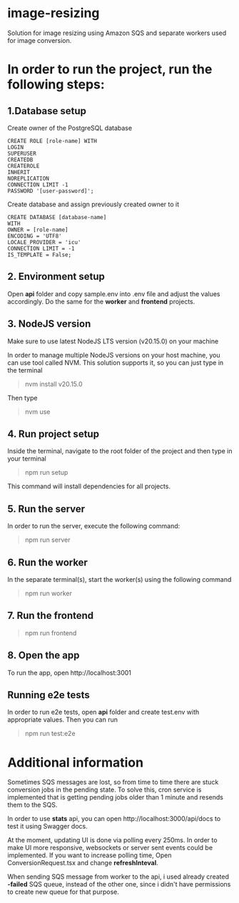 # image-resizing

Solution for image resizing using Amazon SQS and separate workers used for image conversion.

# In order to run the project, run the following steps:

## 1.Database setup

Create owner of the PostgreSQL database

```
CREATE ROLE [role-name] WITH
LOGIN
SUPERUSER
CREATEDB
CREATEROLE
INHERIT
NOREPLICATION
CONNECTION LIMIT -1
PASSWORD '[user-password]';
```

Create database and assign previously created owner to it

```
CREATE DATABASE [database-name]
WITH
OWNER = [role-name]
ENCODING = 'UTF8'
LOCALE_PROVIDER = 'icu'
CONNECTION LIMIT = -1
IS_TEMPLATE = False;
```

## 2. Environment setup

Open **api** folder and copy sample.env into .env file and adjust the values accordingly.
Do the same for the **worker** and **frontend** projects.

## 3. NodeJS version

Make sure to use latest NodeJS LTS version (v20.15.0) on your machine

In order to manage multiple NodeJS versions on your host machine, you can use tool called NVM. This solution supports it, so you can just type in the terminal

> nvm install v20.15.0

Then type

> nvm use

## 4. Run project setup

Inside the terminal, navigate to the root folder of the project and then type in your terminal

> npm run setup

This command will install dependencies for all projects.

## 5. Run the server

In order to run the server, execute the following command:

> npm run server

## 6. Run the worker

In the separate terminal(s), start the worker(s) using the following command

> npm run worker

## 7. Run the frontend

> npm run frontend

## 8. Open the app

To run the app, open http://localhost:3001

## Running e2e tests

In order to run e2e tests, open **api** folder and create test.env with appropriate values. Then you can run

> npm run test:e2e

# Additional information

Sometimes SQS messages are lost, so from time to time there are stuck conversion jobs in the pending state.
To solve this, cron service is implemented that is getting pending jobs older than 1 minute and resends them to the SQS.

In order to use **stats** api, you can open http://localhost:3000/api/docs to test it using Swagger docs.

At the moment, updating UI is done via polling every 250ms. In order to make UI more responsive, websockets or server sent events could be implemented.
If you want to increase polling time, Open ConversionRequest.tsx and change **refreshInteval**.

When sending SQS message from worker to the api, i used already created **-failed** SQS queue, instead of the other one, since i didn't have permissions to create new queue for that purpose.
